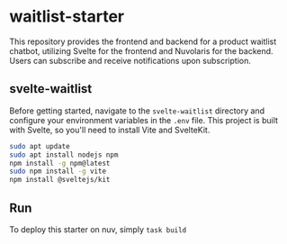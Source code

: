 # waitlist-starter

This repository provides the frontend and backend for a product waitlist chatbot, utilizing Svelte for the frontend and Nuvolaris for the backend. Users can subscribe and receive notifications upon subscription.

## svelte-waitlist

Before getting started, navigate to the `svelte-waitlist` directory and configure your environment variables in the `.env` file. This project is built with Svelte, so you'll need to install Vite and SvelteKit.

```bash
sudo apt update
sudo apt install nodejs npm
npm install -g npm@latest
sudo npm install -g vite
npm install @sveltejs/kit
```
## Run 
To deploy this starter on nuv, simply ```task build```
